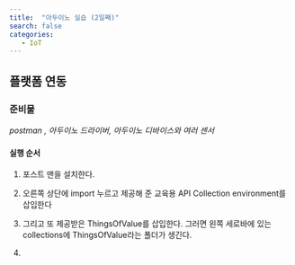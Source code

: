 ```yaml
---
title:  "아두이노 실습 (2일째)"
search: false
categories: 
   - IoT
---
```


## 플랫폼 연동

### 준비물 
*postman , 아두이노 드라이버, 아두이노 디바이스와 여러 센서*

#### 실행 순서
1. 포스트 맨을 설치한다.

2. 오른쪽 상단에 import 누르고 제공해 준 교육용 API Collection environment를 삽입한다

3. 그리고 또 제공받은 ThingsOfValue를 삽입한다. 그러면 왼쪽 세로바에 있는 collections에 ThingsOfValue라는 폴더가 생긴다.
4. 



<!--stackedit_data:
eyJoaXN0b3J5IjpbLTY4NDMzMzY2NiwxNjA4MDQyNjI4LDczMj
E2OTI2Nyw0MDQ4MTA0OCwtNDg0MDc2NjI2LC0xNzc0Mjc4Mzc2
LC02MTQyNDE4NjZdfQ==
-->